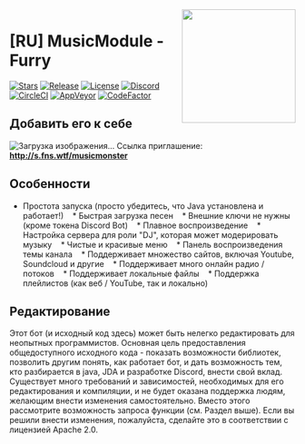 <img align="right" src="https://i.imgur.com/zrE80HY.png" height="200" width="200">

# [RU] MusicModule - Furry

[![Stars](https://img.shields.io/github/stars/FurryTeam/MusicModule.svg)](https://github.com/Rxflex/MusicMonsterb/stargazers)
[![Release](https://img.shields.io/github/release/FurryTeam/MusicModule.svg)](https://github.com/FurryTeam/MusicModule/releases/latest)
[![License](https://img.shields.io/github/license/FurryTeam/MusicModule.svg)](https://github.com/FurryTeam/MusicModule/blob/master/LICENSE)
[![Discord](https://discordapp.com/api/guilds/147698382092238848/widget.png)](https://discord.gg/0p9LSGoRLu6Pet0k)<br>
[![CircleCI](https://img.shields.io/circleci/project/github/FurryTeam/MusicModule/master.svg)](https://circleci.com/gh/FurryTeam/MusicModule)
[![AppVeyor](https://ci.appveyor.com/api/projects/status/gdu6nyte5psj6xfk/branch/master?svg=true)](https://ci.appveyor.com/project/FurryTeam/MusicModule/branch/master)
[![CodeFactor](https://www.codefactor.io/repository/github/FurryTeam/MusicModule/badge)](https://www.codefactor.io/repository/github/FurryTeam/MusicModule)


## Добавить его к себе 
![Загрузка изображения...](https://faq.furrybot.gq/filoghost_files/cover-invite.png)
      Ссылка приглашение: **http://s.fns.wtf/musicmonster**


## Особенности
   * Простота запуска (просто убедитесь, что Java установлена и работает!)
   * Быстрая загрузка песен
   * Внешние ключи не нужны (кроме токена Discord Bot)
   * Плавное воспроизведение
   * Настройка сервера для роли "DJ", которая может модерировать музыку
   * Чистые и красивые меню
   * Панель воспроизведения темы канала
   * Поддерживает множество сайтов, включая Youtube, Soundcloud и другие
   * Поддерживает много онлайн радио / потоков
   * Поддерживает локальные файлы
   * Поддержка плейлистов (как веб / YouTube, так и локально)

## Редактирование
Этот бот (и исходный код здесь) может быть нелегко редактировать для неопытных программистов. Основная цель предоставления общедоступного исходного кода - показать возможности библиотек, позволить другим понять, как работает бот, и дать возможность тем, кто разбирается в java, JDA и разработке Discord, внести свой вклад. Существует много требований и зависимостей, необходимых для его редактирования и компиляции, и не будет оказана поддержка людям, желающим внести изменения самостоятельно. Вместо этого рассмотрите возможность запроса функции (см. Раздел выше). Если вы решили внести изменения, пожалуйста, сделайте это в соответствии с лицензией Apache 2.0.
